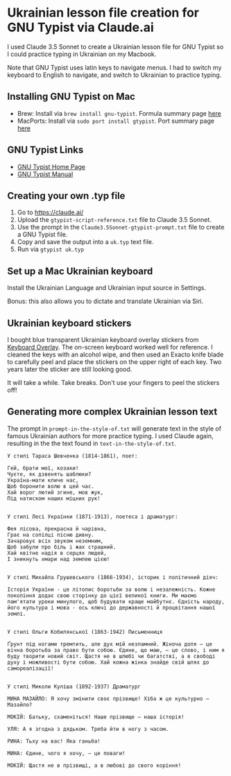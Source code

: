# Ukrainian lesson file creation for GNU Typist via Claude.ai

I used Claude 3.5 Sonnet to create a Ukrainian lesson file for GNU Typist so I could practice typing in Ukrainian on my Macbook. 

Note that GNU Typist uses latin keys to navigate menus. I had to switch my keyboard to English to navigate, and switch to Ukrainian to practice typing.

## Installing GNU Typist on Mac

- Brew: Install via `brew install gnu-typist`. Formula summary page [here](https://formulae.brew.sh/formula/gnu-typist)
- MacPorts: Install via `sudo port install gtypist`. Port summary page [here](https://ports.macports.org/port/gtypist/summary)

## GNU Typist Links

- [GNU Typist Home Page](http://www.gnu.org/software/gtypist/)
- [GNU Typist Manual](https://www.gnu.org/savannah-checkouts/gnu/gtypist/gtypist.html)

## Creating your own .typ file

1. Go to <https://claude.ai/>
1. Upload the `gtypist-script-reference.txt` file to Claude 3.5 Sonnet.
1. Use the prompt in the `Claude3.5Sonnet-gtypist-prompt.txt` file to create a GNU Typist file. 
1. Copy and save the output into a `uk.typ` text file.
1. Run via `gtypist uk.typ`

## Set up a Mac Ukrainian keyboard

Install the Ukrainian Language and Ukrainian input source in Settings. 

Bonus: this also allows you to dictate and translate Ukrainian via Siri. 

## Ukrainian keyboard stickers

I bought blue transparent Ukrainian keyboard overlay stickers from [Keyboard Overlay](https://keyoverlay.com/language-stickers/ukrainian/all-cyrillic-scripts-in-one-small-round-keyboard-stickers). The on-screen keyboard worked well for reference. I cleaned the keys with an alcohol wipe, and then used an Exacto knife blade to carefully peel and place the stickers on the upper right of each key. Two years later the sticker are still looking good. 

It will take a while. Take breaks. Don't use your fingers to peel the stickers off! 

## Generating more complex Ukrainian lesson text

The prompt in `prompt-in-the-style-of.txt` will generate text in the style of famous Ukrainian authors for more practice typing. I used Claude again, resulting in the the text found in `text-in-the-style-of.txt`. 

``` text
У стилі Тараса Шевченка (1814-1861), поет:

Гей, брати мої, козаки!
Чуєте, як дзвенять шаблюки?
Україна-мати кличе нас,
Щоб боронити волю в цей час.
Хай ворог лютий згине, мов жук,
Під натиском наших міцних рук!


У стилі Лесі Українки (1871-1913), поетеса і драматург:

Фея лісова, прекрасна й чарівна,
Грає на сопілці пісню дивну.
Зачаровує всіх звуком неземним,
Щоб забули про біль і жах страшний.
Хай квітне надія в серцях людей,
І зникнуть хмари над землею цією!


У стилі Михайла Грушевського (1866-1934), історик і політичний діяч:

Історія України - це літопис боротьби за волю і незалежність. Кожне покоління додає свою сторінку до цієї великої книги. Ми маємо пам'ятати уроки минулого, щоб будувати краще майбутнє. Єдність народу, його культура і мова - ось ключі до державності й процвітання нашої землі.


У стилі Ольги Кобилянської (1863-1942) Письменниця

Ґрунт під ногами тремтить, але дух мій незламний. Жіноча доля – це вічна боротьба за право бути собою. Єдине, що маю, – це слово, і ним я буду творити новий світ. Щастя не в шлюбі чи багатстві, а в свободі духу і можливості бути собою. Хай кожна жінка знайде свій шлях до самореалізації!


У стилі Миколи Куліша (1892-1937) Драматург

МИНА МАЗАЙЛО: Я хочу змінити своє прізвище! Хіба ж це культурно – Мазайло?

МОКІЙ: Батьку, схаменіться! Наше прізвище – наша історія!

УЛЯ: А я згодна з дядьком. Треба йти в ногу з часом.

РИНА: Тьху на вас! Яка ганьба!

МИНА: Єдине, чого я хочу, – це поваги!

МОКІЙ: Щастя не в прізвищі, а в любові до свого коріння!
```